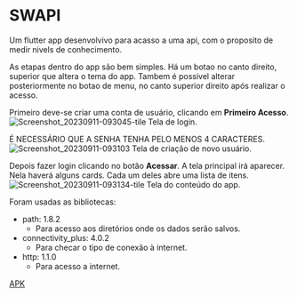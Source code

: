 # SWAPI
Um flutter app desenvolvivo para acasso a uma api, com o proposito de medir nivels de conhecimento.

As etapas dentro do app são bem simples. 
Há um botao no canto direito, superior que altera o tema do app. Tambem é possivel alterar posteriormente no botao de menu, no canto superior direito após realizar o acesso.

Primeiro deve-se criar uma conta de usuário, clicando em **Primeiro Acesso**.
![Screenshot_20230911-093045-tile](https://github.com/lucns/SWAPI/assets/16022034/304d00a4-9032-454c-8ad6-a8a7a1adf1ec)
Tela de login.


É NECESSÁRIO QUE A SENHA TENHA PELO MENOS 4 CARACTERES.
![Screenshot_20230911-093103](https://github.com/lucns/SWAPI/assets/16022034/47ad2f2b-76d3-4f00-b2a3-211f3fd7142a)
Tela de criação de novo usuário.


Depois fazer login clicando no botão **Acessar**.
A tela principal irá aparecer. Nela haverá alguns cards. Cada um deles abre uma lista de itens.
![Screenshot_20230911-093134-tile](https://github.com/lucns/SWAPI/assets/16022034/93b32d11-8fce-4689-b399-2608dbafcf0d)
Tela do conteúdo do app.


Foram usadas as bibliotecas:
  - path: 1.8.2
    - Para acesso aos diretórios onde os dados serão salvos.
  - connectivity_plus: 4.0.2
    - Para checar o tipo de conexão à internet.
  - http: 1.1.0
    - Para acesso a internet.

[APK](https://drive.google.com/file/d/19L6oxsj_XwdVgTgEQ0oAsTE9Zpb8gsNL/view?usp=drive_link)
